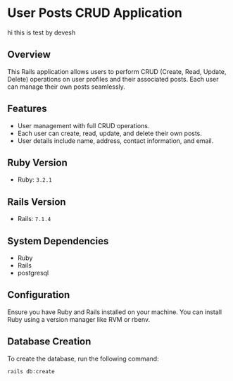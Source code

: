 # User Posts CRUD Application
hi this is test by devesh 
## Overview

This Rails application allows users to perform CRUD (Create, Read, Update, Delete) operations on user profiles and their associated posts. Each user can manage their own posts seamlessly.

## Features

- User management with full CRUD operations.
- Each user can create, read, update, and delete their own posts.
- User details include name, address, contact information, and email.

## Ruby Version

- Ruby: `3.2.1`

## Rails Version

- Rails: `7.1.4`

## System Dependencies

- Ruby
- Rails
- postgresql

## Configuration

Ensure you have Ruby and Rails installed on your machine. You can install Ruby using a version manager like RVM or rbenv.

## Database Creation

To create the database, run the following command:

```bash
rails db:create
